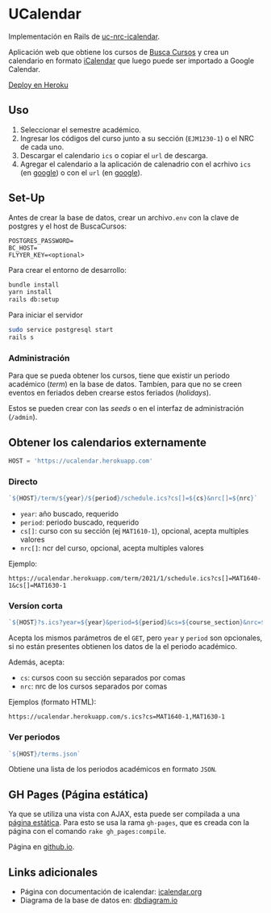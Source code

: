# UCalendar

Implementación en Rails de [uc-nrc-icalendar][uc-nrc-icalendar].

Aplicación web que obtiene los cursos de [Busca Cursos][buscacursosuc]
y crea un calendario en formato [iCalendar][iCal] que luego puede ser
importado a Google Calendar.

[Deploy en Heroku][deploy-page]


## Uso

1. Seleccionar el semestre académico.
2. Ingresar los códigos del curso junto a su sección (`EJM1230-1`) o
   el NRC de cada uno.
3. Descargar el calendario `ics` o copiar el `url` de descarga.
4. Agregar el calendario a la aplicación de calenadrio con el
   acrhivo `ics` (en [google][gc-by-ics])
   o con el `url` (en [google][gc-by-url]).


## Set-Up

Antes de crear la base de datos, crear un archivo`.env` con la clave
de postgres y el host de BuscaCursos:

```env
POSTGRES_PASSWORD=
BC_HOST=
FLYYER_KEY=<optional>
```

Para crear el entorno de desarrollo:

```bash
bundle install
yarn install
rails db:setup
```

Para iniciar el servidor

```bash
sudo service postgresql start
rails s
```


### Administración

Para que se pueda obtener los cursos, tiene que existir un periodo
académico (_term_) en la base de datos. Tambíen, para que no se creen
eventos en feriados deben crearse estos feriados (_holidays_).

Estos se pueden crear con las _seeds_ o en el interfaz de
administración (`/admin`).


## Obtener los calendarios externamente

```js
HOST = 'https://ucalendar.herokuapp.com'
```

### Directo

```js
`${HOST}/term/${year}/${period}/schedule.ics?cs[]=${cs}&nrc[]=${nrc}`
```

- `year`: año buscado, requerido
- `period`: periodo buscado, requerido
- `cs[]`: curso con su sección (ej `MAT1610-1`), opcional, acepta multiples valores
- `nrc[]`: ncr del curso, opcional, acepta multiples valores

Ejemplo:

```url
https://ucalendar.herokuapp.com/term/2021/1/schedule.ics?cs[]=MAT1640-1&cs[]=MAT1630-1
```

### Versíon corta

```js
`${HOST}?s.ics?year=${year}&period=${period}&cs=${course_section}&nrc=${nrc}`
```

Acepta los mismos parámetros de el `GET`, pero `year` y `period` son
opcionales, si no están presentes obtienen los datos de la el periodo
académico.

Además, acepta:

- `cs`: cursos coon su sección separados por comas
- `nrc`: nrc de los cursos separados por comas

Ejemplos (formato HTML):

```url
https://ucalendar.herokuapp.com/s.ics?cs=MAT1640-1,MAT1630-1
```

### Ver periodos

```js
`${HOST}/terms.json`
```

Obtiene una lista de los periodos académicos en formato `JSON`.


## GH Pages (Página estática)

Ya que se utiliza una vista con AJAX, esta puede ser compilada a
una [página estática]. Para esto se usa la rama `gh-pages`, que es
creada con la página con el comando `rake gh_pages:compile`.

Página en [github.io][gh-page].


## Links adicionales

- Página con documentación de icalendar: [icalendar.org]
- Diagrama de la base de datos en: [dbdiagram.io]


<!-- Links -->

[buscacursosuc]:      http://buscacursos.uc.cl/
[uc-nrc-icalendar]: https://github.com/benjavicente/uc-nrc-icalendar
[ical]:             https://es.wikipedia.org/wiki/ICalendar
[icalendar.org]:    https://icalendar.org/
[dbdiagram.io]:     https://dbdiagram.io/d/5fd964db9a6c525a03bb3aee
[página estática]:  https://es.wikipedia.org/wiki/P%C3%A1gina_web_est%C3%A1tica
[gc-by-ics]:        https://calendar.google.com/calendar/u/0/r/settings/export
                    "Importar en Google Calendar con archivo ICS"
[gc-by-url]:        https://calendar.google.com/calendar/u/0/r/settings/addbyurl
                    "Importar en Google Calendar con URL del calendario"
[gh-page]:          https://benjavicente.github.io/ucalendar/
[deploy-page]:      https://ucalendar.herokuapp.com/
